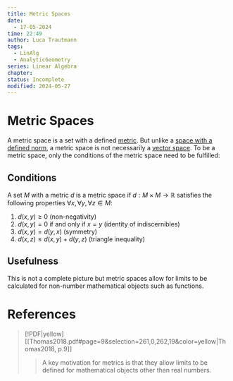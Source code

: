 ```yaml
---
title: Metric Spaces
date:
  - 17-05-2024
time: 22:49
author: Luca Trautmann
tags:
  - LinAlg
  - AnalyticGeometry
series: Linear Algebra
chapter: 
status: Incomplete
modified: 2024-05-27
---
```

# Metric Spaces
A metric space is a set with a defined [metric](Metrics). But unlike a [space with a defined norm](Normed%20Space), a metric space is not necessarily a [vector space](Vector%20Spaces). To be a metric space, only the conditions of the metric space need to be fulfilled: 

## Conditions
A set $M$ with a metric $d$ is a metric space if $d: M \times M \to \mathbb{R}$ satisfies the following properties $\forall x, \forall y, \forall z \in M$:
  1. $d(x, y) \geq 0$ (non-negativity)
  2. $d(x, y) = 0$ if and only if $x = y$ (identity of indiscernibles)
  3. $d(x, y) = d(y, x)$ (symmetry)
  4. $d(x, z) \leq d(x, y) + d(y, z)$ (triangle inequality)


## Usefulness
This is not a complete picture but metric spaces allow for limits to be calculated for non-number mathematical objects such as functions. 

# References

> [!PDF|yellow] [[Thomas2018.pdf#page=9&selection=261,0,262,19&color=yellow|Thomas2018, p.9]]
> > A key motivation for metrics is that they allow limits to be defined for mathematical objects other than real numbers. 
> 
> 